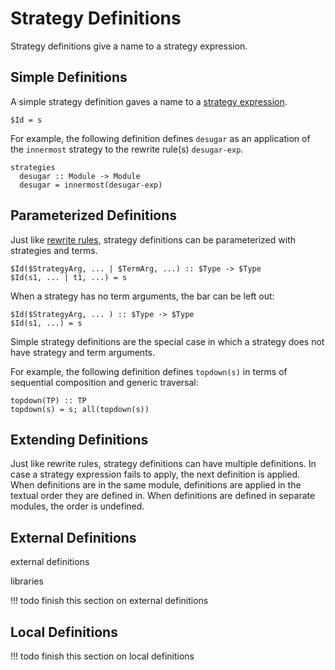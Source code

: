 # Strategy Definitions

Strategy definitions give a name to a strategy expression.

## Simple Definitions

A simple strategy definition gaves a name to a [strategy expression](../strategy-combinators/).

```stratego
$Id = s
```

For example, the following definition defines `desugar` as an application of the `innermost` strategy to the rewrite rule(s) `desugar-exp`.

```stratego
strategies
  desugar :: Module -> Module
  desugar = innermost(desugar-exp)
```

## Parameterized Definitions

Just like [rewrite rules](../rewrite-rules/), strategy definitions can be parameterized with strategies and terms.

```stratego
$Id($StrategyArg, ... | $TermArg, ...) :: $Type -> $Type
$Id(s1, ... | t1, ...) = s
```

When a strategy has no term arguments, the bar can be left out:

```stratego
$Id($StrategyArg, ... ) :: $Type -> $Type
$Id(s1, ...) = s
```

Simple strategy definitions are the special case in which a strategy does not have strategy and term arguments.

For example, the following definition defines `topdown(s)` in terms of sequential composition and generic traversal:

```stratego
topdown(TP) :: TP
topdown(s) = s; all(topdown(s))
```


## Extending Definitions

Just like rewrite rules, strategy definitions can have multiple definitions.
In case a strategy expression fails to apply, the next definition is applied.
When definitions are in the same module, definitions are applied in the textual order they are defined in.
When definitions are defined in separate modules, the order is undefined.


## External Definitions

external definitions

libraries

!!! todo
    finish this section on external definitions

## Local Definitions

!!! todo
    finish this section on local definitions 
